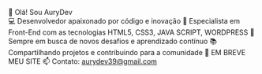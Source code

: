 👋 Olá! Sou AuryDev<br>
💻 Desenvolvedor apaixonado por código e inovação
🌟 Especialista em Front-End com as tecnologias HTML5, CSS3, JAVA SCRIPT, WORDPRESS
🚀 Sempre em busca de novos desafios e aprendizado contínuo
📚 Compartilhando projetos e contribuindo para a comunidade
🔗 EM BREVE MEU SITE
📫 Contato: aurydev39@gmail.com

